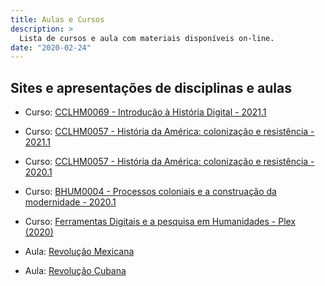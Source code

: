```yaml
---
title: Aulas e Cursos
description: >
  Lista de cursos e aula com materiais disponíveis on-line.
date: "2020-02-24"
---
```

## Sites e apresentações de disciplinas e aulas

- Curso: [CCLHM0069 - Introdução à História Digital - 2021.1](https://ericbrasiln.github.io/intro-historia-digital/)

- Curso: [CCLHM0057 - História da América: colonização e resistência - 2021.1](https://cclhm0057.netlify.app/)

- Curso: [CCLHM0057 - História da América: colonização e resistência - 2020.1](https://ericbrasiln.github.io/cclhm0057_ihl/)

- Curso: [BHUM0004 - Processos coloniais e a construação da modernidade - 2020.1](https://ericbrasiln.github.io/bhum0004/)

- Curso: [Ferramentas Digitais e a pesquisa em Humanidades - Plex (2020)](https://ericbrasiln.github.io/ferramentas_digitais_UNILAB/)

- Aula: [Revolução Mexicana](https://ericbrasiln.github.io/aula-rev-mexicana/)

- Aula: [Revolução Cubana](https://ericbrasiln.github.io/aula-rev-cubana/)